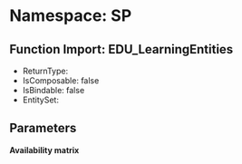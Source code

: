# Namespace: SP

## Function Import: EDU_LearningEntities

- ReturnType: 
- IsComposable: false
- IsBindable: false
- EntitySet: 

## Parameters

**Availability matrix**

